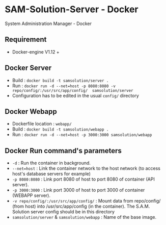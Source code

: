 # SAM-Solution-Server - Docker
System Administration Manager - Docker

## Requirement
* Docker-engine V1.12 +

## Docker **Server**
* Build : `docker build -t samsolution/server .`
* Run : `docker run -d --net=host -p 8080:8080 -v repo/config/:/usr/src/app/config/  samsolution/server`
* Configuration has to be edited in the usual `config/` directory

## Docker **Webapp**
* Dockerfile location : `webapp/`
* Build : `docker build -t samsolution/webapp .`
* Run : `docker run -d --net=host -p 3000:3000 samsolution/webapp`

## Docker Run command's parameters
* `-d` : Run the container in background.
* `--net=host` : Link the container network to the host network (to access host's database servers for example)
* `-p 8080:8080` : Link port 8080 of host to port 8080 of container (API server).
* `-p 3000:3000` : Link port 3000 of host to port 3000 of container (WEBAPP server).
* `-v repo/config/:/usr/src/app/config/` : Mount data from  repo/config/ (from host) into /usr/src/app/config (in the container). The S.A.M. Solution server config should be in this directory
* `samsolution/server` & `samsolution/webapp` : Name of the base image.
